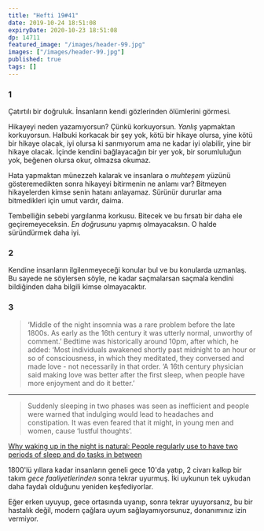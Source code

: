 ```yaml
---
title: "Hefti 19#41"
date: 2019-10-24 18:51:08
expiryDate: 2020-10-23 18:51:08
dp: 14711
featured_image: "/images/header-99.jpg"
images: ["/images/header-99.jpg"]
published: true
tags: []
---
```




### 1

Çatırtılı bir doğruluk. İnsanların kendi gözlerinden ölümlerini görmesi.

Hikayeyi neden yazamıyorsun? Çünkü korkuyorsun. *Yanlış* yapmaktan korkuyorsun.
Halbuki korkacak bir şey yok, kötü bir hikaye olursa, yine kötü bir hikaye
olacak, iyi olursa ki sanmıyorum ama ne kadar iyi olabilir, yine bir hikaye
olacak. İçinde kendini bağlayacağın bir yer yok, bir sorumluluğun yok, beğenen
olursa okur, olmazsa okumaz.

Hata yapmaktan münezzeh kalarak ve insanlara o *muhteşem* yüzünü gösteremedikten
sonra hikayeyi bitirmenin ne anlamı var? Bitmeyen hikayelerden kimse senin
hatanı anlayamaz. Sürünür dururlar ama bitmedikleri için umut vardır, daima.

Tembelliğin sebebi yargılanma korkusu. Bitecek ve bu fırsatı bir daha ele
geçiremeyeceksin. *En doğrusunu* yapmış olmayacaksın. O halde süründürmek daha
iyi.

### 2

Kendine insanların ilgilenmeyeceği konular bul ve bu konularda uzmanlaş. Bu
sayede ne söylersen söyle, ne kadar saçmalarsan saçmala kendini bildiğinden daha
bilgili kimse olmayacaktır.

### 3

> ‘Middle of the night insomnia was a rare problem before the late 1800s. As early
> as the 16th century it was utterly normal, unworthy of comment.’ Bedtime was
> historically around 10pm, after which, he added: ‘Most individuals awakened
> shortly past midnight to an hour or so of consciousness, in which they
> meditated, they conversed and made love - not necessarily in that order. ‘A 16th
> century physician said making love was better after the first sleep, when people
> have more enjoyment and do it better.’

-----

> Suddenly sleeping in two phases was seen as inefficient and people were warned
> that indulging would lead to headaches and constipation. It was even feared that
> it might, in young men and women, cause ‘lustful thoughts’.

[Why waking up in the night is natural: People regularly use to have two periods
of sleep and do tasks in
between](https://www.dailymail.co.uk/health/article-4202016/Why-waking-night-natural.html)

1800'lü yıllara kadar insanların geneli gece 10'da yatıp, 2 civarı kalkıp bir
takım *gece faaliyetlerinden* sonra tekrar uyurmuş. İki uykunun tek uykudan daha
faydalı olduğunu yeniden keşfediyorlar.

Eğer erken uyuyup, gece ortasında uyanıp, sonra tekrar uyuyorsanız, bu bir
hastalık değil, modern çağlara uyum sağlayamıyorsunuz, donanımınız izin
vermiyor.



